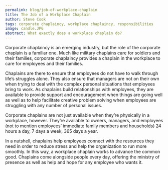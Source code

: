 ```yaml
---
permalink: blog/job-of-workplace-chaplain
title: The Job of a Workplace Chaplain
author: Steve Cook
tags: corporate chaplaincy, workplace chaplaincy, responsibilities
image: candle.JPG
abstract: What exactly does a workplace chaplain do?
---
```

Corporate chaplaincy is an emerging industry, but the role of the corporate chaplain is a familiar one. Much like military chaplains care for soldiers and their families, corporate chaplaincy provides a chaplain in the workplace to care for employees and their families.

Chaplains are there to ensure that employees do not have to walk through life&#8217;s struggles alone. They also ensure that managers are not on their own when trying to deal with the complex personal situations that employees bring to work. As chaplains build relationships with employees, they are available to provide support and encouragement when things are going well as well as to help facilitate creative problem solving when employees are struggling with any number of personal issues.

Corporate chaplains are not just available when they&#8217;re physically in a workplace, however. They&#8217;re available to owners, managers, and employees (not to mention employees&#8217; immediate family members and households) 24 hours a day, 7 days a week, 365 days a year.

In a nutshell, chaplains help employees connect with the resources they need in order to reduce stress and help the organization to run more smoothly. In this way, a workplace chaplain works to advance the common good. Chaplains come alongside people every day, offering the ministry of presence as well as help and hope for any employee who wants it.

